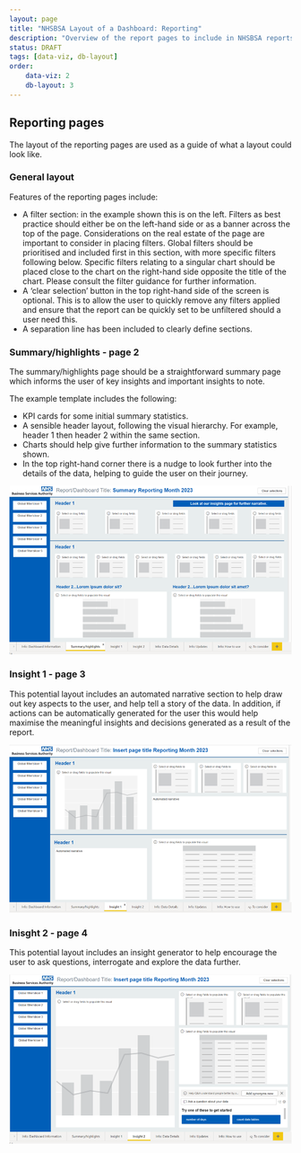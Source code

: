 ```yaml
---
layout: page
title: "NHSBSA Layout of a Dashboard: Reporting"
description: "Overview of the report pages to include in NHSBSA reports"
status: DRAFT
tags: [data-viz, db-layout]
order:
    data-viz: 2
    db-layout: 3
---
```

## Reporting pages  
  
The layout of the reporting pages are used as a guide of what a layout could look like.  
  
    
### General layout  
  
Features of the reporting pages include:  
-	A filter section: in the example shown this is on the left. Filters as best practice should either be on the left-hand side or as a banner across the top of the page. Considerations on the real estate of the page are important to consider in placing filters. Global filters should be prioritised and included first in this section, with more specific filters following below. Specific filters relating to a singular chart should be placed close to the chart on the right-hand side opposite the title of the chart. Please consult the filter guidance for further information.
-	A ‘clear selection’ button in the top right-hand side of the screen is optional. This is to allow the user to quickly remove any filters applied and ensure that the report can be quickly set to be unfiltered should a user need this.
-	A separation line has been included to clearly define sections.  
  
    
### Summary/highlights - page 2  
  
The summary/highlights page should be a straightforward summary page which informs the user of key insights and important insights to note.  
  
The example template includes the following:  
-	KPI cards for some initial summary statistics.
-	A sensible header layout, following the visual hierarchy. For example, header 1 then header 2 within the same section.
-	Charts should help give further information to the summary statistics shown.
-	In the top right-hand corner there is a nudge to look further into the details of the data, helping to guide the user on their journey.  
  
![Dashboard page 2 example](page-2-eg.png)  
  
    
### Insight 1 - page 3  
  
This potential layout includes an automated narrative section to help draw out key aspects to the user, and help tell a story of the data. In addition, if actions can be automatically generated for the user this would help maximise the meaningful insights and decisions generated as a result of the report.  
  
![Dashboard page 3 example](page-3-eg.png)  
  
  
### Inisght 2 - page 4  
  
This potential layout includes an insight generator to help encourage the user to ask questions, interrogate and explore the data further.  
  
![Dashboard page 4 example](page-4-eg.png)